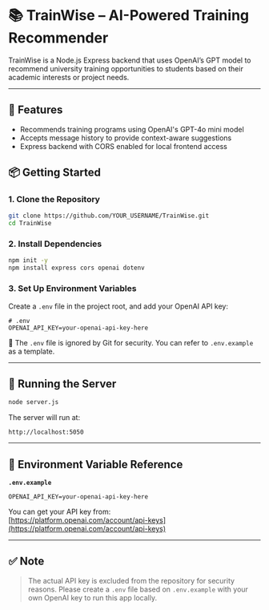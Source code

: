 # 📚 TrainWise – AI-Powered Training Recommender

TrainWise is a Node.js Express backend that uses OpenAI’s GPT model to recommend university training opportunities to students based on their academic interests or project needs.

---

## 🚀 Features

- Recommends training programs using OpenAI's GPT-4o mini model
- Accepts message history to provide context-aware suggestions
- Express backend with CORS enabled for local frontend access



## 📦 Getting Started

### 1. Clone the Repository

```bash
git clone https://github.com/YOUR_USERNAME/TrainWise.git
cd TrainWise
```

### 2. Install Dependencies

```bash
npm init -y
npm install express cors openai dotenv
```

### 3. Set Up Environment Variables

Create a `.env` file in the project root, and add your OpenAI API key:

```env
# .env
OPENAI_API_KEY=your-openai-api-key-here
```

📌 The `.env` file is ignored by Git for security. You can refer to `.env.example` as a template.

---

## 🚀 Running the Server

```bash
node server.js
```

The server will run at:

```
http://localhost:5050
```

---


## 🔐 Environment Variable Reference

**`.env.example`**

```env
OPENAI_API_KEY=your-openai-api-key-here
```

You can get your API key from:  
[https://platform.openai.com/account/api-keys](https://platform.openai.com/account/api-keys)

---


## ✅ Note

> The actual API key is excluded from the repository for security reasons. Please create a `.env` file based on `.env.example` with your own OpenAI key to run this app locally.

